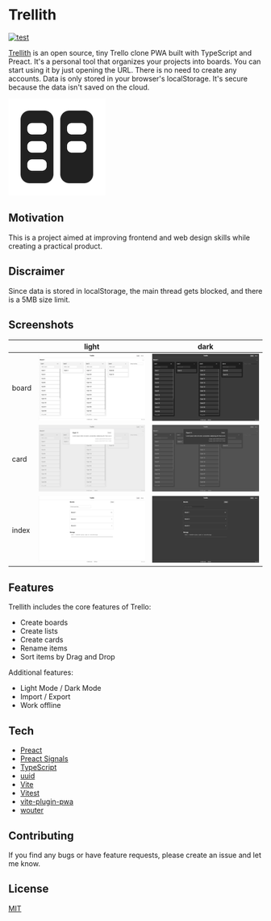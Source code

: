 # Trellith
[![test](https://github.com/sakihet/trellith/actions/workflows/test.yaml/badge.svg)](https://github.com/sakihet/trellith/actions/workflows/test.yaml)

[Trellith](https://trellith.sakih.net/) is an open source, tiny Trello clone PWA built with TypeScript and Preact. It's a personal tool that organizes your projects into boards. You can start using it by just opening the URL. There is no need to create any accounts. Data is only stored in your browser's localStorage. It's secure because the data isn't saved on the cloud.

![trellith-logo](public/pwa-192x192.png)

## Motivation

This is a project aimed at improving frontend and web design skills while creating a practical product.

## Discraimer

Since data is stored in localStorage, the main thread gets blocked, and there is a 5MB size limit.

## Screenshots

||light|dark|
| - | - | - |
|board|![board-light](screenshots/trellith-board-light.png)|![board-dark](screenshots/trellith-board-dark.png)|
|card |![card-light](screenshots/trellith-card-light.png)|![card-dark](screenshots/trellith-card-dark.png)|
|index|![index-light](screenshots/trellith-index-light.png)|![index-dark](screenshots/trellith-index-dark.png)|

## Features

Trellith includes the core features of Trello:

- Create boards
- Create lists
- Create cards
- Rename items
- Sort items by Drag and Drop

Additional features:

- Light Mode / Dark Mode
- Import / Export
- Work offline

## Tech

- [Preact](https://preactjs.com/)
- [Preact Signals](https://preactjs.com/guide/v10/signals/)
- [TypeScript](https://www.typescriptlang.org/)
- [uuid](https://github.com/uuidjs/uuid)
- [Vite](https://vitejs.dev/)
- [Vitest](https://vitest.dev/)
- [vite-plugin-pwa](https://vite-pwa-org.netlify.app/)
- [wouter](https://github.com/molefrog/wouter)

## Contributing

If you find any bugs or have feature requests, please create an issue and let me know.

## License

[MIT](./LICENSE)
